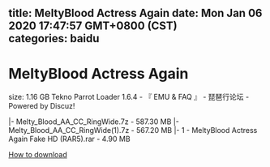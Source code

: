 
title: MeltyBlood Actress Again
date: Mon Jan 06 2020 17:47:57 GMT+0800 (CST)    
categories: baidu
---

# MeltyBlood Actress Again
size: 1.16 GB
 Tekno Parrot Loader 1.6.4 - 『 EMU & FAQ 』 - 琵琶行论坛 - Powered by Discuz!
 
|- Melty_Blood_AA_CC_RingWide.7z - 587.30 MB
|- Melty_Blood_AA_CC_RingWide(1).7z - 567.20 MB
|- 1 - MeltyBlood Actress Again Fake HD (RAR5).rar - 4.90 MB

[How to download](https://bpcam.bemobtrk.com/go/2ceec3aa-1ca2-46d6-b9ff-aaa5c184517c?jno=2743)